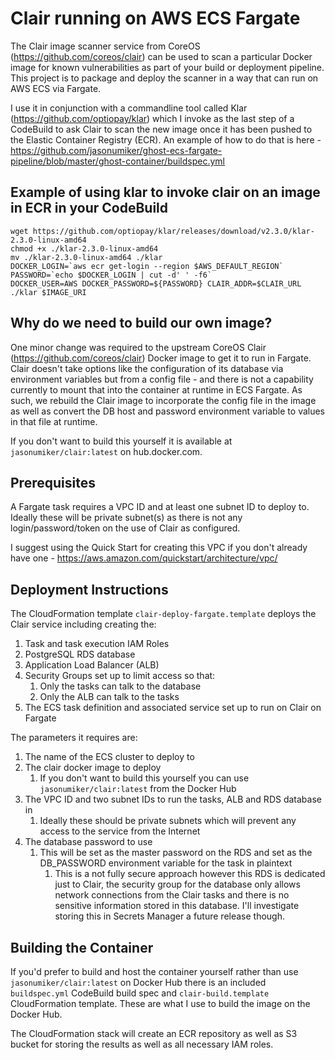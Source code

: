 # Clair running on AWS ECS Fargate
The Clair image scanner service from CoreOS (https://github.com/coreos/clair) can be used to scan a particular Docker image for known vulnerabilities as part of your build or deployment pipeline. This project is to package and deploy the scanner in a way that can run on AWS ECS via Fargate.

I use it in conjunction with a commandline tool called Klar (https://github.com/optiopay/klar) which I invoke as the last step of a CodeBuild to ask Clair to scan the new image once it has been pushed to the Elastic Container Registry (ECR). An example of how to do that is here - https://github.com/jasonumiker/ghost-ecs-fargate-pipeline/blob/master/ghost-container/buildspec.yml

## Example of using klar to invoke clair on an image in ECR in your CodeBuild
    wget https://github.com/optiopay/klar/releases/download/v2.3.0/klar-2.3.0-linux-amd64
    chmod +x ./klar-2.3.0-linux-amd64
    mv ./klar-2.3.0-linux-amd64 ./klar
    DOCKER_LOGIN=`aws ecr get-login --region $AWS_DEFAULT_REGION`
    PASSWORD=`echo $DOCKER_LOGIN | cut -d' ' -f6`
    DOCKER_USER=AWS DOCKER_PASSWORD=${PASSWORD} CLAIR_ADDR=$CLAIR_URL ./klar $IMAGE_URI

## Why do we need to build our own image?
One minor change was required to the upstream CoreOS Clair (https://github.com/coreos/clair) Docker image to get it to run in Fargate. Clair doesn't take options like the configuration of its database via environment variables but from a config file - and there is not a capability currently to mount that into the container at runtime in ECS Fargate. 
As such, we rebuild the Clair image to incorporate the config file in the image as well as convert the DB host and password environment variable to values in that file at runtime.

If you don't want to build this yourself it is available at `jasonumiker/clair:latest` on hub.docker.com.

## Prerequisites
A Fargate task requires a VPC ID and at least one subnet ID to deploy to. Ideally these will be private subnet(s) as there is not any login/password/token on the use of Clair as configured.

I suggest using the Quick Start for creating this VPC if you don't already have one - https://aws.amazon.com/quickstart/architecture/vpc/ 

## Deployment Instructions
The CloudFormation template `clair-deploy-fargate.template` deploys the Clair service including creating the:
1. Task and task execution IAM Roles
1. PostgreSQL RDS database
1. Application Load Balancer (ALB)
1. Security Groups set up to limit access so that:
    1. Only the tasks can talk to the database
    1. Only the ALB can talk to the tasks
1. The ECS task definition and associated service set up to run on Clair on Fargate

The parameters it requires are:
1. The name of the ECS cluster to deploy to
1. The clair docker image to deploy
    1. If you don't want to build this yourself you can use `jasonumiker/clair:latest` from the Docker Hub
1. The VPC ID and two subnet IDs to run the tasks, ALB and RDS database in
    1. Ideally these should be private subnets which will prevent any access to the service from the Internet
1. The database password to use
    1. This will be set as the master password on the RDS and set as the DB_PASSWORD environment variable for the task in plaintext
        1. This is a not fully secure approach however this RDS is dedicated just to Clair, the security group for the database only allows network connections from the Clair tasks and there is no sensitive information stored in this database. I'll investigate storing this in Secrets Manager a future release though.

## Building the Container
If you'd prefer to build and host the container yourself rather than use `jasonumiker/clair:latest` on Docker Hub there is an included `buildspec.yml` CodeBuild build spec and `clair-build.template` CloudFormation template. These are what I use to build the image on the Docker Hub.

The CloudFormation stack will create an ECR repository as well as S3 bucket for storing the results as well as all necessary IAM roles.
